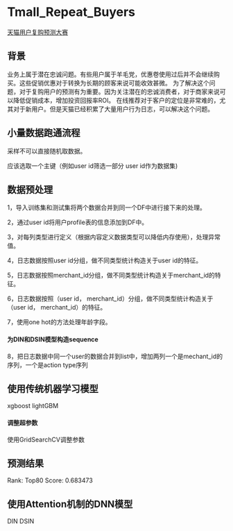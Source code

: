 # Tmall_Repeat_Buyers

[天猫用户复购预测大赛](https://tianchi.aliyun.com/competition/entrance/231576/introduction?lang=zh-cn "比赛地址链接")

## 背景
业务上属于潜在忠诚问题。有些用户属于羊毛党，优惠卷使用过后并不会继续购买。这些促销优惠对于转换为长期的顾客来说可能收效甚微。
为了解决这个问题，对于复购用户的预测有为重要。因为关注潜在的忠诚消费者，对于商家来说可以降低促销成本，增加投资回报率ROI。
在线推荐对于客户的定位是非常难的，尤其对于新用户。但是天猫已经积累了大量用户行为日志，可以解决这个问题。

## 小量数据跑通流程
采样不可以直接随机取数据。

应该选取一个主键（例如user id筛选一部分 user id作为数据集)

## 数据预处理

1，导入训练集和测试集将两个数据合并到同一个DF中进行接下来的处理。

2，通过user id将用户profile表的信息添加到DF中。

3，对每列类型进行定义（根据内容定义数据类型可以降低内存使用），处理异常值。

4，日志数据按照user id分组，做不同类型统计构造关于user id的特征。

5，日志数据按照merchant_id分组，做不同类型统计构造关于merchant_id的特征。

6，日志数据按照（user id， merchant_id）分组，做不同类型统计构造关于（user id， merchant_id）的特征。

7，使用one hot的方法处理年龄字段。

#### 为DIN和DSIN模型构造sequence

8，把日志数据中同一个user的数据合并到list中，增加两列一个是mechant_id的序列，一个是action type序列

## 使用传统机器学习模型
xgboost
lightGBM
#### 调整超参数
使用GridSearchCV调整参数

## 预测结果
Rank: Top80
Score: 0.683473

## 使用Attention机制的DNN模型
DIN
DSIN

